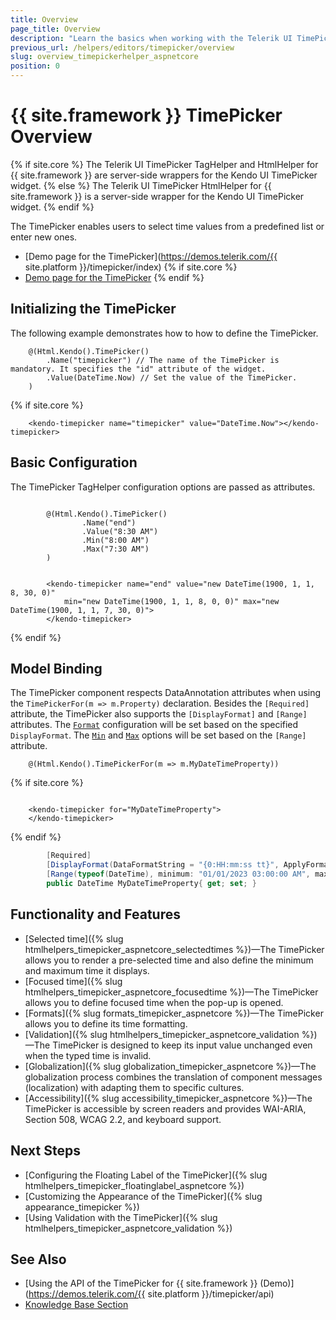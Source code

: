 ```yaml
---
title: Overview
page_title: Overview
description: "Learn the basics when working with the Telerik UI TimePicker component for {{ site.framework }}."
previous_url: /helpers/editors/timepicker/overview
slug: overview_timepickerhelper_aspnetcore
position: 0
---
```


# {{ site.framework }} TimePicker Overview

{% if site.core %}
The Telerik UI TimePicker TagHelper and HtmlHelper for {{ site.framework }} are server-side wrappers for the Kendo UI TimePicker widget.
{% else %}
The Telerik UI TimePicker HtmlHelper for {{ site.framework }} is a server-side wrapper for the Kendo UI TimePicker widget.
{% endif %}

The TimePicker enables users to select time values from a predefined list or enter new ones.

* [Demo page for the TimePicker](https://demos.telerik.com/{{ site.platform }}/timepicker/index)
{% if site.core %}
* [Demo page for the TimePicker](https://demos.telerik.com/aspnet-core/timepicker/tag-helper)
{% endif %}

## Initializing the TimePicker

The following example demonstrates how to how to define the TimePicker.

```HtmlHelper
    @(Html.Kendo().TimePicker()
        .Name("timepicker") // The name of the TimePicker is mandatory. It specifies the "id" attribute of the widget.
        .Value(DateTime.Now) // Set the value of the TimePicker.
    )
```
{% if site.core %}
```TagHelper
    <kendo-timepicker name="timepicker" value="DateTime.Now"></kendo-timepicker>
```

## Basic Configuration

The TimePicker TagHelper configuration options are passed as attributes.

```HtmlHelper

        @(Html.Kendo().TimePicker()
                .Name("end")
                .Value("8:30 AM")
                .Min("8:00 AM")
                .Max("7:30 AM")
        )
```
```TagHelper

        <kendo-timepicker name="end" value="new DateTime(1900, 1, 1, 8, 30, 0)"
            min="new DateTime(1900, 1, 1, 8, 0, 0)" max="new DateTime(1900, 1, 1, 7, 30, 0)">
        </kendo-timepicker>
```

{% endif %}

## Model Binding

The TimePicker component respects DataAnnotation attributes when using the `TimePickerFor(m => m.Property)` declaration. Besides the `[Required]` attribute, the TimePicker also supports the `[DisplayFormat]` and `[Range]` attributes. The [`Format`](/api/kendo.mvc.ui.fluent/timepickerbuilder#formatsystemstring) configuration will be set based on the specified `DisplayFormat`. The [`Min`](/api/kendo.mvc.ui.fluent/timepickerbuilder#minsystemstring) and [`Max`](/api/kendo.mvc.ui.fluent/timepickerbuilder#maxsystemstring) options will be set based on the `[Range]` attribute.

```HtmlHelper
    @(Html.Kendo().TimePickerFor(m => m.MyDateTimeProperty))
```
{% if site.core %}
```TagHelper

    <kendo-timepicker for="MyDateTimeProperty">
    </kendo-timepicker>
```
{% endif %}
```C#
        [Required]
        [DisplayFormat(DataFormatString = "{0:HH:mm:ss tt}", ApplyFormatInEditMode = true)]
        [Range(typeof(DateTime), minimum: "01/01/2023 03:00:00 AM", maximum: "12/31/2023 10:00:00 AM")]
        public DateTime MyDateTimeProperty{ get; set; }
```
    
## Functionality and Features

* [Selected time]({% slug htmlhelpers_timepicker_aspnetcore_selectedtimes %})—The TimePicker allows you to render a pre-selected time and also define the minimum and maximum time it displays.
* [Focused time]({% slug htmlhelpers_timepicker_aspnetcore_focusedtime %})—The TimePicker allows you to define focused time when the pop-up is opened.
* [Formats]({% slug formats_timepicker_aspnetcore %})—The TimePicker allows you to define its time formatting.
* [Validation]({% slug htmlhelpers_timepicker_aspnetcore_validation %})—The TimePicker is designed to keep its input value unchanged even when the typed time is invalid.
* [Globalization]({% slug globalization_timepicker_aspnetcore %})—The globalization process combines the translation of component messages (localization) with adapting them to specific cultures.
* [Accessibility]({% slug accessibility_timepicker_aspnetcore %})—The TimePicker is accessible by screen readers and provides WAI-ARIA, Section 508, WCAG 2.2, and keyboard support.


## Next Steps

* [Configuring the Floating Label of the TimePicker]({% slug htmlhelpers_timepicker_floatinglabel_aspnetcore %})
* [Customizing the Appearance of the TimePicker]({% slug appearance_timepicker %})
* [Using Validation with the TimePicker]({% slug htmlhelpers_timepicker_aspnetcore_validation %})

## See Also

* [Using the API of the TimePicker for {{ site.framework }} (Demo)](https://demos.telerik.com/{{ site.platform }}/timepicker/api)
* [Knowledge Base Section](/knowledge-base)
